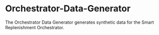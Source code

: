 # Orchestrator-Data-Generator

The Orchestrator Data Generator generates synthetic data for the Smart Replenishment Orchestrator.